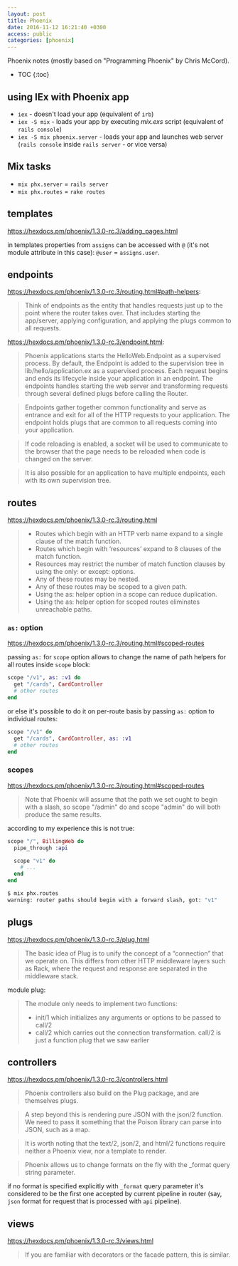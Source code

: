 ```yaml
---
layout: post
title: Phoenix
date: 2016-11-12 16:21:40 +0300
access: public
categories: [phoenix]
---
```


Phoenix notes (mostly based on "Programming Phoenix" by Chris McCord).

<!-- more -->

* TOC
{:toc}

## using IEx with Phoenix app

- `iex` - doesn't load your app (equivalent of `irb`)
- `iex -S mix` - loads your app by executing _mix.exs_ script
  (equivalent of `rails console`)
- `iex -S mix phoenix.server` - loads your app and launches web server
  (`rails console` inside `rails server` - or vice versa)

## Mix tasks

- `mix phx.server` = `rails server`
- `mix phx.routes` = `rake routes`

## templates

<https://hexdocs.pm/phoenix/1.3.0-rc.3/adding_pages.html>

in templates properties from `assigns` can be accessed with `@`
(it's not module attribute in this case): `@user` = `assigns.user`.

## endpoints

<https://hexdocs.pm/phoenix/1.3.0-rc.3/routing.html#path-helpers>:

> Think of endpoints as the entity that handles requests just up to the point
> where the router takes over. That includes starting the app/server, applying
> configuration, and applying the plugs common to all requests.

<https://hexdocs.pm/phoenix/1.3.0-rc.3/endpoint.html>:

> Phoenix applications starts the HelloWeb.Endpoint as a supervised process.
> By default, the Endpoint is added to the supervision tree in
> lib/hello/application.ex as a supervised process. Each request begins and
> ends its lifecycle inside your application in an endpoint. The endpoints
> handles starting the web server and transforming requests through several
> defined plugs before calling the Router.

> Endpoints gather together common functionality and serve as entrance and
> exit for all of the HTTP requests to your application. The endpoint holds
> plugs that are common to all requests coming into your application.

> If code reloading is enabled, a socket will be used to communicate to the
> browser that the page needs to be reloaded when code is changed on the server.

> It is also possible for an application to have multiple endpoints,
> each with its own supervision tree.

## routes

<https://hexdocs.pm/phoenix/1.3.0-rc.3/routing.html>

> - Routes which begin with an HTTP verb name expand to a single clause of the match function.
> - Routes which begin with ‘resources’ expand to 8 clauses of the match function.
> - Resources may restrict the number of match function clauses by using the only: or except: options.
> - Any of these routes may be nested.
> - Any of these routes may be scoped to a given path.
> - Using the as: helper option in a scope can reduce duplication.
> - Using the as: helper option for scoped routes eliminates unreachable paths.

### `as:` option

<https://hexdocs.pm/phoenix/1.3.0-rc.3/routing.html#scoped-routes>

passing `as:` for `scope` option allows to change the name of path helpers
for all routes inside `scope` block:

```elixir
scope "/v1", as: :v1 do
  get "/cards", CardController
  # other routes
end
```

or else it's possible to do it on per-route basis by passing `as:` option
to individual routes:

```elixir
scope "/v1" do
  get "/cards", CardController, as: :v1
  # other routes
end
```

### scopes

<https://hexdocs.pm/phoenix/1.3.0-rc.3/routing.html#scoped-routes>

> Note that Phoenix will assume that the path we set ought to begin with a slash,
> so scope "/admin" do and scope "admin" do will both produce the same results.

according to my experience this is not true:

```elixir
scope "/", BillingWeb do
  pipe_through :api

  scope "v1" do
    # ...
  end
end
```

```sh
$ mix phx.routes
warning: router paths should begin with a forward slash, got: "v1"
```

## plugs

<https://hexdocs.pm/phoenix/1.3.0-rc.3/plug.html>

> The basic idea of Plug is to unify the concept of a “connection” that we
> operate on. This differs from other HTTP middleware layers such as Rack,
> where the request and response are separated in the middleware stack.

module plug:

> The module only needs to implement two functions:
>
> - init/1 which initializes any arguments or options to be passed to call/2
> - call/2 which carries out the connection transformation. call/2 is just a
>   function plug that we saw earlier

## controllers

<https://hexdocs.pm/phoenix/1.3.0-rc.3/controllers.html>

> Phoenix controllers also build on the Plug package, and are themselves plugs.

> A step beyond this is rendering pure JSON with the json/2 function. We need
> to pass it something that the Poison library can parse into JSON, such as a map.

> It is worth noting that the text/2, json/2, and html/2 functions require
> neither a Phoenix view, nor a template to render.

> Phoenix allows us to change formats on the fly with the _format query string parameter.

if no format is specified explicitly with `_format` query parameter it's
considered to be the first one accepted by current pipeline in router
(say, `json` format for request that is processed with `api` pipeline).

## views

<https://hexdocs.pm/phoenix/1.3.0-rc.3/views.html>

> If you are familiar with decorators or the facade pattern, this is similar.
